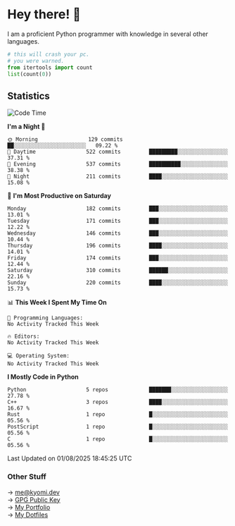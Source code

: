 # Hey there! 👋

I am a proficient Python programmer with knowledge in several other languages.

```py
# this will crash your pc.
# you were warned.
from itertools import count
list(count(0))
```

## Statistics
<!--START_SECTION:waka-->
![Code Time](http://img.shields.io/badge/Code%20Time-1%2C857%20hrs%202%20mins-blue)

**I'm a Night 🦉** 

```text
🌞 Morning                129 commits         ██░░░░░░░░░░░░░░░░░░░░░░░   09.22 % 
🌆 Daytime                522 commits         █████████░░░░░░░░░░░░░░░░   37.31 % 
🌃 Evening                537 commits         ██████████░░░░░░░░░░░░░░░   38.38 % 
🌙 Night                  211 commits         ████░░░░░░░░░░░░░░░░░░░░░   15.08 % 
```
📅 **I'm Most Productive on Saturday** 

```text
Monday                   182 commits         ███░░░░░░░░░░░░░░░░░░░░░░   13.01 % 
Tuesday                  171 commits         ███░░░░░░░░░░░░░░░░░░░░░░   12.22 % 
Wednesday                146 commits         ███░░░░░░░░░░░░░░░░░░░░░░   10.44 % 
Thursday                 196 commits         ████░░░░░░░░░░░░░░░░░░░░░   14.01 % 
Friday                   174 commits         ███░░░░░░░░░░░░░░░░░░░░░░   12.44 % 
Saturday                 310 commits         ██████░░░░░░░░░░░░░░░░░░░   22.16 % 
Sunday                   220 commits         ████░░░░░░░░░░░░░░░░░░░░░   15.73 % 
```


📊 **This Week I Spent My Time On** 

```text
💬 Programming Languages: 
No Activity Tracked This Week

🔥 Editors: 
No Activity Tracked This Week

💻 Operating System: 
No Activity Tracked This Week
```

**I Mostly Code in Python** 

```text
Python                   5 repos             ███████░░░░░░░░░░░░░░░░░░   27.78 % 
C++                      3 repos             ████░░░░░░░░░░░░░░░░░░░░░   16.67 % 
Rust                     1 repo              █░░░░░░░░░░░░░░░░░░░░░░░░   05.56 % 
PostScript               1 repo              █░░░░░░░░░░░░░░░░░░░░░░░░   05.56 % 
C                        1 repo              █░░░░░░░░░░░░░░░░░░░░░░░░   05.56 % 
```




 Last Updated on 01/08/2025 18:45:25 UTC
<!--END_SECTION:waka-->

### Other Stuff

→ [me@kyomi.dev](mailto:me@kyomi.dev)\
→ [GPG Public Key](https://github.com/bitterteriyaki.gpg)\
→ [My Portfolio](https://kyomi.dev)\
→ [My Dotfiles](https://github.com/bitterteriyaki/dotfiles)
